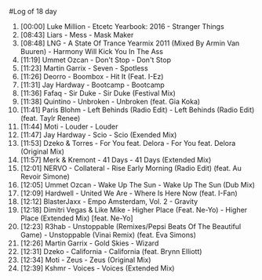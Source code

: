 #Log of 18 day

1. [00:00] Luke Million - Etcetc Yearbook: 2016 - Stranger Things
1. [08:43] Liars - Mess - Mask Maker
1. [08:48] LNG - A State Of Trance Yearmix 2011 (Mixed By Armin Van Buuren) - Harmony Will Kick You In The Ass
1. [11:19] Ummet Ozcan - Don't Stop - Don't Stop
1. [11:23] Martin Garrix - Seven - Spotless
1. [11:26] Deorro - Boombox - Hit It (Feat. I-Ez)
1. [11:31] Jay Hardway - Bootcamp - Bootcamp
1. [11:36] Fafaq - Sir Duke - Sir Duke (Festival Mix)
1. [11:38] Quintino - Unbroken - Unbroken (feat. Gia Koka)
1. [11:41] Paris Blohm - Left Behinds (Radio Edit) - Left Behinds (Radio Edit) (feat. Taylr Renee)
1. [11:44] Moti - Louder - Louder
1. [11:47] Jay Hardway - Scio - Scio (Exended Mix)
1. [11:53] Dzeko & Torres - For You feat. Delora - For You feat. Delora (Original Mix)
1. [11:57] Merk & Kremont - 41 Days - 41 Days (Extended Mix)
1. [12:01] NERVO - Collateral - Rise Early Morning (Radio Edit) (feat. Au Revoir Simone)
1. [12:05] Ummet Ozcan - Wake Up The Sun - Wake Up The Sun (Dub Mix)
1. [12:09] Hardwell - United We Are - Where Is Here Now (feat. I-Fan)
1. [12:12] BlasterJaxx - Empo Amsterdam, Vol. 2 - Gravity
1. [12:18] Dimitri Vegas & Like Mike - Higher Place (Feat. Ne-Yo) - Higher Place (Extended Mix) [feat. Ne-Yo]
1. [12:23] R3hab - Unstoppable (Remixes/Pepsi Beats Of The Beautiful Game) - Unstoppable (Vinai Remix) (feat. Eva Simons)
1. [12:26] Martin Garrix - Gold Skies - Wizard
1. [12:31] Dzeko - California - California (feat. Brynn Elliott)
1. [12:34] Moti - Zeus - Zeus (Original Mix)
1. [12:39] Kshmr - Voices - Voices (Extended Mix)
